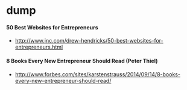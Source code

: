 dump
====

#### 50 Best Websites for Entrepreneurs
 - http://www.inc.com/drew-hendricks/50-best-websites-for-entrepreneurs.html


#### 8 Books Every New Entrepreneur Should Read (Peter Thiel)
- http://www.forbes.com/sites/karstenstrauss/2014/09/14/8-books-every-new-entrepreneur-should-read/
